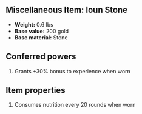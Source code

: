 ## Miscellaneous Item: Ioun Stone
- **Weight:** 0.6 lbs
- **Base value:** 200 gold
- **Base material:** Stone
## Conferred powers
1. Grants +30% bonus to experience when worn
## Item properties
1. Consumes nutrition every 20 rounds when worn
